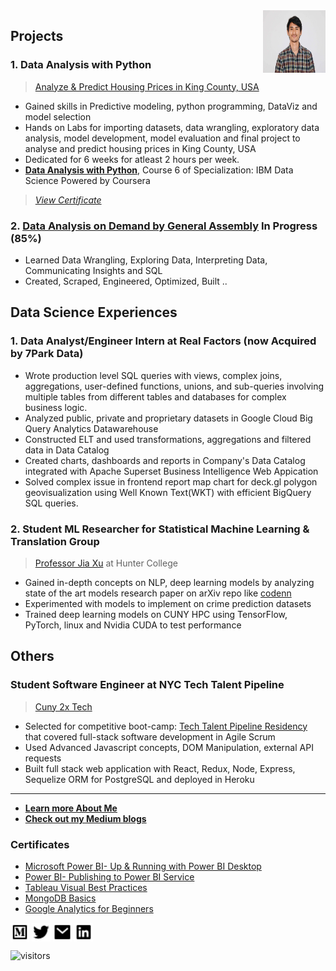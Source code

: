 <img align="right" width="100" height="100" src="Images/tops.jpg">

## Projects

### 1. Data Analysis with Python
>[Analyze & Predict Housing Prices in King County, USA](https://github.com/topgyaltsering/dataAnalysiswithPython)

* Gained skills in Predictive modeling, python programming, DataViz and model selection
* Hands on Labs for importing datasets, data wrangling, exploratory data analysis, model development, model evaluation and final project to analyse and predict housing prices in King County, USA
* Dedicated for 6 weeks for atleast 2 hours per week.
* [__Data Analysis with Python__](https://www.coursera.org/learn/data-analysis-with-python), Course 6 of Specialization: IBM Data Science Powered by Coursera
>[_View Certificate_](https://www.coursera.org/account/accomplishments/verify/HUVP4FJCLGCS)

### 2. [Data Analysis on Demand by General Assembly](https://generalassemb.ly/education/learn-data-analysis-online) In Progress (85%) 
* Learned Data Wrangling, Exploring Data, Interpreting Data, Communicating Insights and SQL
* Created, Scraped, Engineered, Optimized, Built ..

## Data Science Experiences

### 1. Data Analyst/Engineer Intern at Real Factors (now Acquired by 7Park Data)

* Wrote production level SQL queries with views, complex joins, aggregations, user-defined functions, unions, and sub-queries involving multiple tables from
different tables and databases for complex business logic.
* Analyzed public, private and proprietary datasets in Google Cloud Big Query Analytics Datawarehouse
* Constructed ELT and used transformations, aggregations and filtered data in Data Catalog
* Created charts, dashboards and reports in Company's Data Catalog integrated with Apache Superset Business Intelligence Web Appication
* Solved complex issue in frontend report map chart for deck.gl polygon geovisualization using Well Known Text(WKT) with efficient BigQuery SQL queries.

### 2. Student ML Researcher for Statistical Machine Learning & Translation Group 
> [Professor Jia Xu](http://www.jiaxu.org/) at Hunter College 

* Gained in-depth concepts on NLP, deep learning models by analyzing state of the art models research paper on arXiv repo like [codenn](https://github.com/sriniiyer/codenn)
* Experimented with models to implement on crime prediction datasets
* Trained deep learning models on CUNY HPC using TensorFlow, PyTorch, linux and Nvidia CUDA to test performance 

## Others

### Student Software Engineer at NYC Tech Talent Pipeline
>[Cuny 2x Tech](https://www.techtalentpipeline.nyc/cs-doubling)

* Selected for competitive boot-camp: [Tech Talent Pipeline Residency](https://github.com/huntercuny2x/summer19bootcamp) that covered full-stack software development in Agile Scrum
* Used Advanced Javascript concepts, DOM Manipulation, external API requests
* Built full stack web application with React, Redux, Node, Express, Sequelize ORM for PostgreSQL and deployed in Heroku

---

* __[Learn more About Me](https://about.me/topgyal)__
* __[Check out my Medium blogs](https://medium.com/@topgyaltsering)__

### Certificates
- [Microsoft Power BI- Up & Running with Power BI Desktop](https://udemy-certificate.s3.amazonaws.com/image/UC-a2a41c94-e91b-42ca-94c0-fa7383c9d36b.jpg)
- [Power BI- Publishing to Power BI Service](https://www.udemy.com/certificate/UC-25528088-299c-4b50-9958-830b48ef82f1/)
- [Tableau Visual Best Practices](https://www.udemy.com/certificate/UC-9994919d-1960-4409-ab6f-80d1a1fd32ca/)
- [MongoDB Basics](https://university.mongodb.com/course_completion/f9c45541-c2c9-4051-a67f-7cb836852c52)
- [Google Analytics for Beginners](https://analytics.google.com/analytics/academy/certificate/KaoobM0eQDSR9IFQP3kHpQ)

[<img align="center" width="30" height="30" src="Images/medium-line.png">](https://medium.com/@topgyaltsering)
[<img align="center" width="30" height="30" src="Images/twitter-fill.png">](https://twitter.com/topgyalgurung)
[<img align="center" width="30" height="30" src="Images/mail-fill.png">](topgyaltsering3@gmail.com)
[<img align="center" width="30" height="30" src="Images/linkedin-box-fill.png">](https://www.linkedin.com/in/topgyaltsering/)

![visitors](https://visitor-badge.glitch.me/badge?page_id=topgyaltsering.Topgyal_Portfolio)


